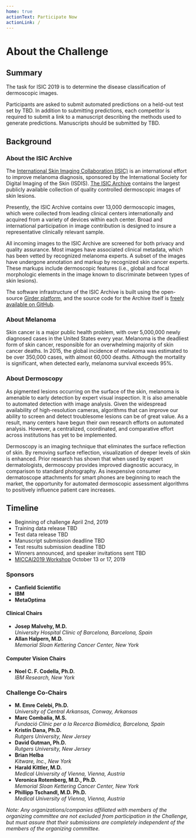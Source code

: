 ```yaml
---
home: true
actionText: Participate Now
actionLink: /
---
```


<div class="main-content">

# About the Challenge

<section class="summary">

## Summary

The task for ISIC 2019 is to determine the disease classification of dermoscopic images.

Participants are asked to submit automated predictions on a held-out test set by TBD. In addition
to submitting predictions, each competitor is required to submit a link to a manuscript describing
the methods used to generate predictions. Manuscripts should be submitted by TBD.

</section><!-- .summary -->

<section class="background">

## Background

### About the ISIC Archive

The [International Skin Imaging Collaboration (ISIC)](https://isdis.org/isic-project/) is an international effort to improve melanoma diagnosis, sponsored by the International Society for Digital Imaging of the Skin (ISDIS). [The ISIC Archive](https://www.isic-archive.com/) contains the largest publicly available collection of quality controlled dermoscopic images of skin lesions.

Presently, the ISIC Archive contains over 13,000 dermoscopic images, which were collected from leading clinical centers internationally and acquired from a variety of devices within each center. Broad and international participation in image contribution is designed to insure a representative clinically relevant sample.

All incoming images to the ISIC Archive are screened for both privacy and quality assurance. Most images have associated clinical metadata, which has been vetted by recognized melanoma experts. A subset of the images have undergone annotation and markup by recognized skin cancer experts. These markups include dermoscopic features (i.e., global and focal morphologic elements in the image known to discriminate between types of skin lesions).

The software infrastructure of the ISIC Archive is built using the open-source [Girder platform](https://girder.readthedocs.org/), and the source code for the Archive itself is [freely available on GitHub](https://github.com/ImageMarkup/isic-archive).

### About Melanoma

Skin cancer is a major public health problem, with over 5,000,000 newly diagnosed cases in the United States every year. Melanoma is the deadliest form of skin cancer, responsible for an overwhelming majority of skin cancer deaths. In 2015, the global incidence of melanoma was estimated to be over 350,000 cases, with almost 60,000 deaths. Although the mortality is significant, when detected early, melanoma survival exceeds 95%.

### About Dermoscopy

As pigmented lesions occurring on the surface of the skin, melanoma is amenable to early detection by expert visual inspection. It is also amenable to automated detection with image analysis. Given the widespread availability of high-resolution cameras, algorithms that can improve our ability to screen and detect troublesome lesions can be of great value. As a result, many centers have begun their own research efforts on automated analysis. However, a centralized, coordinated, and comparative effort across institutions has yet to be implemented.

Dermoscopy is an imaging technique that eliminates the surface reflection of skin. By removing surface reflection, visualization of deeper levels of skin is enhanced. Prior research has shown that when used by expert dermatologists, dermoscopy provides improved diagnostic accuracy, in comparison to standard photography. As inexpensive consumer dermatoscope attachments for smart phones are beginning to reach the market, the opportunity for automated dermoscopic assessment algorithms to positively influence patient care increases.

</section> <!-- .background -->

<section class="timeline">

## Timeline

- <span>Beginning of challenge <span class="date">April 2nd, 2019</span></span>
- <span>Training data release <span class="date">TBD</span></span>
- <span>Test data release <span class="date">TBD</span></span>
- <span>Manuscript submission deadline <span class="date">TBD</span></span>
- <span>Test results submission deadline <span class="date">TBD</span></span>
- <span>Winners announced, and speaker invitations sent <span class="date">TBD</span></span>
- <span>[MICCAI2019 Workshop](http://www.miccai2019.org/) <span class="date">October 13 or 17, 2019</span></span>

</section>

<section class="meta-info features">

<div class="feature chairs">

### Sponsors
- **Canfield Scientific**
- **IBM**
- **MetaOptima**

#### Clinical Chairs
- **Josep Malvehy, M.D.** <br>
*University Hospital Clinic of Barcelona, Barcelona, Spain*
- **Allan Halpern, M.D.** <br>
*Memorial Sloan Kettering Cancer Center, New York*

#### Computer Vision Chairs
- **Noel C. F. Codella, Ph.D.** <br>
*IBM Research, New York*

</div>

<div class="feature co-chairs">

### Challenge Co-Chairs

- **M. Emre Celebi, Ph.D.** <br>
*University of Central Arkansas, Conway, Arkansas*
- **Marc Combalia, M.S.** <br>
*Fundació Clínic per a la Recerca Biomèdica, Barcelona, Spain*
- **Kristin Dana, Ph.D.** <br>
*Rutgers University, New Jersey*
- **David Gutman, Ph.D.** <br>
*Rutgers University, New Jersey*
- **Brian Helba** <br>
*Kitware, Inc., New York*
- **Harald Kittler, M.D.** <br>
*Medical University of Vienna, Vienna, Austria*
- **Veronica Rotemberg, M.D., Ph.D.** <br>
*Memorial Sloan Kettering Cancer Center, New York*
- **Phillipp Tschandl, M.D. Ph.D.** <br>
*Medical University of Vienna, Vienna, Austria*


</div>

<div class="feature disclaimer">

*Note: Any organizations/companies affiliated with members of the organizing committee are not excluded from participation in the Challenge, but must assure that their submissions are completely independent of the members of the organizing committee.*

</div>

</section> <!-- .meta-info -->

</div> <!-- .main-content -->
